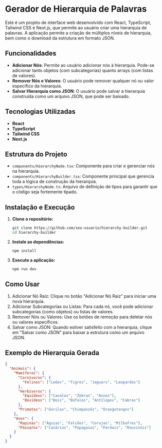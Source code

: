 # Gerador de Hierarquia de Palavras

Este é um projeto de interface web desenvolvido com React, TypeScript, Tailwind CSS e Next.js, que permite ao usuário criar uma hierarquia de palavras. A aplicação permite a criação de múltiplos níveis de hierarquia, bem como o download da estrutura em formato JSON.

## Funcionalidades

- **Adicionar Nós**: Permite ao usuário adicionar nós à hierarquia. Pode-se adicionar tanto objetos (com subcategorias) quanto arrays (com listas de valores).
- **Remover Nós e Valores**: O usuário pode remover qualquer nó ou valor específico da hierarquia.
- **Salvar Hierarquia como JSON**: O usuário pode salvar a hierarquia construída como um arquivo JSON, que pode ser baixado.

## Tecnologias Utilizadas

- **React**
- **TypeScript**
- **Tailwind CSS**
- **Next.js**

## Estrutura do Projeto

- `components/HierarchyNode.tsx`: Componente para criar e gerenciar nós na hierarquia.
- `components/HierarchyBuilder.tsx`: Componente principal que gerencia toda a lógica de construção da hierarquia.
- `types/HierarchyNode.ts`: Arquivo de definição de tipos para garantir que o código seja fortemente tipado.

## Instalação e Execução

1. **Clone o repositório:**

   ```bash
   git clone https://github.com/seu-usuario/hierarchy-builder.git
   cd hierarchy-builder
   ```

2. **Instale as dependências:**

   ```bash
   npm install
   ```

3. **Execute a aplicação:**

   ```bash
   npm run dev
   ```

## Como Usar

1. Adicionar Nó Raiz: Clique no botão "Adicionar Nó Raiz" para iniciar uma nova hierarquia.
2. Adicionar Subcategorias ou Listas: Para cada nó, você pode adicionar subcategorias (como objetos) ou listas de valores.
3. Remover Nós ou Valores: Use os botões de remoção para deletar nós ou valores específicos.
4. Salvar como JSON: Quando estiver satisfeito com a hierarquia, clique em "Salvar como JSON" para baixar a estrutura como um arquivo JSON.

## Exemplo de Hierarquia Gerada

```json
{
  "Animais": {
    "Mamíferos": {
      "Carnívoros": {
        "Felinos": ["Leões", "Tigres", "Jaguars", "Leopardos"]
      },
      "Herbívoros": {
        "Equídeos": ["Cavalos", "Zebras", "Asnos"],
        "Bovídeos": ["Bois", "Búfalos", "Antílopes", "Cabras"]
      },
      "Primatas": ["Gorilas", "Chimpanzés", "Orangotangos"]
    },
    "Aves": {
      "Rapinas": ["Águias", "Falcões", "Corujas", "Milhafres"],
      "Pássaros": ["Canários", "Papagaios", "Pardais", "Rouxinóis"]
    }
  }
}
```
